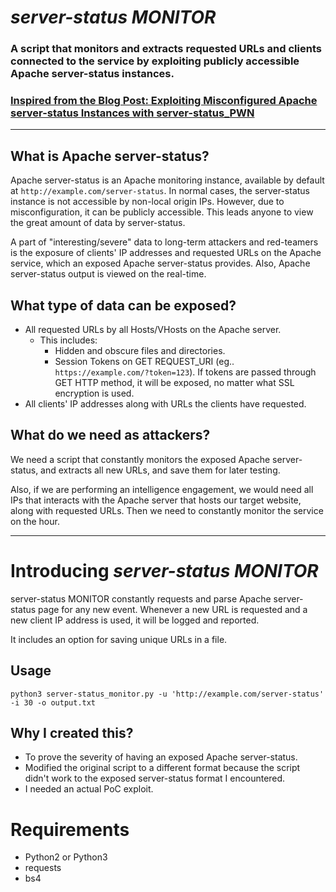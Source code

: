 *server-status MONITOR*
=====================

### A script that monitors and extracts requested URLs and clients connected to the service by exploiting publicly accessible Apache server-status instances.

### [ Inspired from the Blog Post: Exploiting Misconfigured Apache server-status Instances with server-status_PWN](https://mazinahmed.net/blog/exploiting-misconfigured-apache-server-status-instances/)

---

## What is Apache server-status?

Apache server-status is an Apache monitoring instance, available by default at `http://example.com/server-status`. In normal cases, the server-status instance is not accessible by non-local origin IPs. However, due to misconfiguration, it can be publicly accessible. This leads anyone to view the great amount of data by server-status.

A part of "interesting/severe" data to long-term attackers and red-teamers is the exposure of clients' IP addresses and requested URLs on the Apache service, which an exposed Apache server-status provides. Also, Apache server-status output is viewed on the real-time.

## What type of data can be exposed?

* All requested URLs by all Hosts/VHosts on the Apache server.
	* This includes:
		* Hidden and obscure files and directories.
		* Session Tokens on GET REQUEST_URI (eg.. `https://example.com/?token=123`). If tokens are passed through GET HTTP method, it will be exposed, no matter what SSL encryption is used.
* All clients' IP addresses along with URLs the clients have requested.


## What do we need as attackers?

We need a script that constantly monitors the exposed Apache server-status, and extracts all new URLs, and save them for later testing.

Also, if we are performing an intelligence engagement, we would need all IPs that interacts with the Apache server that hosts our target website, along with requested URLs. Then we need to constantly monitor the service on the hour.

---

# Introducing *server-status MONITOR*

server-status MONITOR constantly requests and parse Apache server-status page for any new event. Whenever a new URL is requested and a new client IP address is used, it will be logged and reported.

It includes an option for saving unique URLs in a file.


## **Usage**

`python3 server-status_monitor.py -u 'http://example.com/server-status' -i 30 -o output.txt`


## **Why I created this?**

* To prove the severity of having an exposed Apache server-status. 
* Modified the original script to a different format because the script didn't work to the exposed server-status format I encountered.
* I needed an actual PoC exploit.

# **Requirements**

* Python2 or Python3
* requests
* bs4
